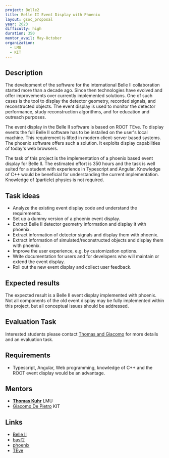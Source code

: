 ```yaml
---
project: Belle2
title: Belle II Event Display with Phoenix
layout: gsoc_proposal
year: 2023
difficulty: high
duration: 350
mentor_avail: May-October
organization:
  - LMU
  - KIT
---
```


## Description
The development of the software for the international Belle II collaboration started more than a decade ago. Since then technologies have evolved and offer improvements over currently implemented solutions. One of such cases is the tool to display the detector geometry, recorded signals, and reconstructed objects. The event display is used to monitor the detector performance, study reconstruction algorithms, and for education and outreach purposes.

The event display in the Belle II software is based on ROOT TEve. To display events the full Belle II software has to be installed on the user's local machine. This requirement is lifted in modern client-server based systems. The phoenix software offers such a solution. It exploits display capabilities of today's web browsers.

The task of this project is the implementation of a phoenix based event display for Belle II. The estimated effort is 350 hours and the task is well suited for a student with experience in Typescript and Angular. Knowledge of C++ would be beneficial for understanding the current implementation. Knowledge of (particle) physics is not required.

## Task ideas
 * Analyze the existing event display code and understand the requirements.
 * Set up a dummy version of a phoenix event display.
 * Extract Belle II detector geometry information and display it with phoenix.
 * Extract information of detector signals and display them with phoenix.
 * Extract information of simulated/reconstructed objects and display them with phoenix.
 * Improve the user experience, e.g. by customization options.
 * Write documentation for users and for developers who will maintain or extend the event display.
 * Roll out the new event display and collect user feedback.

## Expected results
The expected result is a Belle II event display implemented with phoenix. Not all components of the old event display may be fully implemented within this project, but all conceptual issues should be addressed.

## Evaluation Task
Interested students please contact [Thomas and Giacomo](mailto:Thomas.Kuhr@lmu.de,giacomo.pietro@kit.edu) for more details and an evaluation task.

## Requirements
 * Typescript, Angular, Web programming, knowledge of C++ and the ROOT event display would be an advantage.

## Mentors
 * **[Thomas Kuhr](mailto:Thomas.Kuhr@lmu.de)** LMU
 * [Giacomo De Pietro](mailto:giacomo.pietro@kit.edu) KIT

## Links
 * [Belle II](https://belle2.jp/)
 * [basf2](https://github.com/belle2/basf2)
 * [phoenix](https://github.com/HSF/phoenix)
 * [TEve](https://root.cern/doc/master/group__TEve.html)
